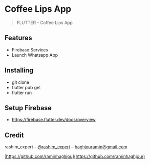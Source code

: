 # Coffee Lips App

> FLUTTER - Coffee Lips App


<!-- <img src="https://i.ibb.co/SrpcDtp/Cover.png" alt="Cover" border="0"></a> -->

## Features

- Firebase Services
- Launch Whatsapp App

## Installing

- git clone 
- flutter pub get
- flutter run

## Setup Firebase

- https://firebase.flutter.dev/docs/overview

## Credit

rashim_expert – [@rashim_expert](https://instagram.com/rashim_expert) – haghjouramin@gmail.com

[https://github.com/raminhaghjou](https://github.com/raminhaghjou/)
